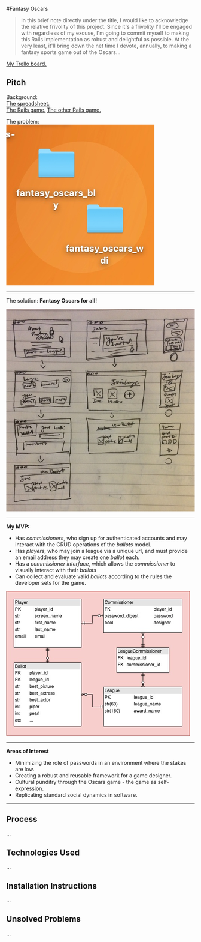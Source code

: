 #Fantasy Oscars
>In this brief note directly under the title, I would like to acknowledge the relative frivolity of this project. Since it's a frivolity I'll be engaged with regardless of my excuse, I'm going to commit myself to making this Rails implementation as robust and delightful as possible. At the very least, it'll bring down the net time I devote, annually, to making a fantasy sports game out of the Oscars...

[My Trello board.](https://trello.com/b/imfbPujC/fantasy-oscars)

## Pitch

Background:
<br>
[The spreadsheet.](https://docs.google.com/spreadsheets/d/1q8UCYAhOvVDxFKRf1xe_xj8lsHcdsygQRGE7NtlQ8e8/edit?usp=sharing)
<br>
[The Rails game.](https://fantasy-oscars-bly.herokuapp.com/ballots)
[The other Rails game.](https://fantasy-oscars-wdi.herokuapp.com/ballots)

The problem:
<br>
![desktop](readme_assets/too_many_apps.jpg)

---

The solution: 
**Fantasy Oscars for all!**

![wireframes](readme_assets/wireframes.jpg)


---
**My MVP:**
* Has *commissioners*, who sign up for authenticated accounts and may interact with the CRUD operations of the *ballots* model. 
* Has *players*, who may join a league via a unique url, and must provide an email address they may create one *ballot* each.
* Has a *commissioner interface*, which allows the *commissioner* to visually interact with their *ballots*
* Can collect and evaluate valid *ballots* according to the rules the developer sets for the game. 

![erd](readme_assets/erd.jpg)

---
**Areas of Interest**
* Minimizing the role of passwords in an environment where the stakes are low.
* Creating a robust and reusable framework for a game designer.
* Cultural punditry through the Oscars game - the game as self-expression.
* Replicating standard social dynamics in software.




---
## Process
...
## Technologies Used
...
## Installation Instructions
...
## Unsolved Problems
...
